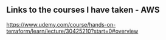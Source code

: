 ## Links to the courses I have taken - AWS

https://www.udemy.com/course/hands-on-terraform/learn/lecture/30425210?start=0#overview
